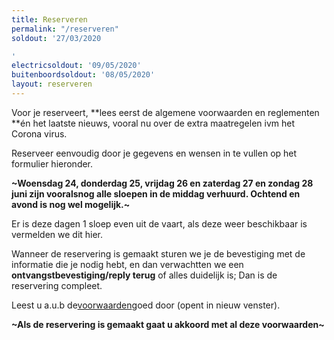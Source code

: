 ```yaml
---
title: Reserveren
permalink: "/reserveren"
soldout: '27/03/2020

'
electricsoldout: '09/05/2020'
buitenboordsoldout: '08/05/2020'
layout: reserveren
---
```


Voor je reserveert, **lees eerst de algemene voorwaarden en reglementen **én het laatste nieuws, vooral nu over de extra maatregelen ivm het Corona virus. 

Reserveer eenvoudig door je gegevens en wensen in te vullen op het formulier hieronder. 

**~Woensdag 24, donderdag 25, vrijdag 26 en zaterdag 27 en zondag 28 juni  zijn vooralsnog alle sloepen in de middag verhuurd. Ochtend en avond is nog wel mogelijk.~**

Er is deze dagen 1 sloep even uit de vaart, als deze weer beschikbaar is vermelden we dit hier.

Wanneer de reservering is gemaakt sturen we je de bevestiging met de informatie die je nodig hebt, en dan verwachtten we een **ontvangstbevestiging/reply terug** of alles duidelijk is; Dan is de reservering compleet.

Leest u a.u.b de[voorwaarden](http://descheepsjongens.nl/voorwaarden)goed door (opent in nieuw venster).

**~Als de reservering is gemaakt gaat u akkoord met al deze voorwaarden~**
